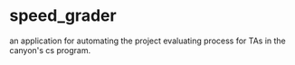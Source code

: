 # speed_grader
an application for automating the project evaluating process for TAs in the canyon's cs program.
